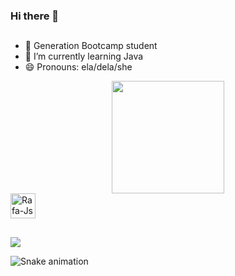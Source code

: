 ### Hi there 👋
##
- 🔭 Generation Bootcamp student
- 🌱 I’m currently learning Java
- 😄 Pronouns: ela/dela/she

<div align="center">
  <a href="https://github.com/TatyanaMie">
  <img height="180em" src="https://github-readme-stats.vercel.app/api?username=TatyanaMie&show_icons=true&theme=dracula&include_all_commits=true&count_private=true"/>
</div>
  
  </div>
 <img align="center" alt="Rafa-Js" height="40" width="40" src="https://cdn.jsdelivr.net/gh/devicons/devicon/icons/java/java-plain-wordmark.svg" />
  </div>
  
  ##
  <div> 
  <a href="https://www.linkedin.com/in/tatyana-okimura-313464132/" target="_blank"><img src="https://img.shields.io/badge/-LinkedIn-%230077B5?style=for-the-badge&logo=linkedin&logoColor=white" target="_blank"></a> 
</div>


  ![Snake animation](https://github.com/TatyanaMie/TatyanaMie/blob/output/github-contribution-grid-snake.svg)
